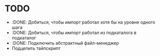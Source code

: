 # TODO

 * :DONE: Добиться, чтобы импорт работал хотя бы на уровне одного шага
 * :DONE: Добиться, чтобы импорт работал из подкаталога в подкаталог
 * :DONE: Подключить абстрактный файл-менеджер
 * Подцепить тайпскрипт

